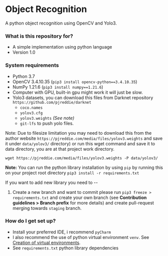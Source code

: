 # Object Recognition #

A python object recognition using OpenCV and Yolo3.


### What is this repository for? ###

* A simple implementation using python language
* Version 1.0

### System requirements ###
* Python 3.7
* OpenCV 3.4.10.35 (`pip3 install opencv-python==3.4.10.35`)
* NumPy 1.21.6 (`pip3 install numpy==1.21.6`)
* Computer with GPU, built-in gpu might work it will just be slow.
* Yolo3 datasets, you can download this files from Darknet repository `https://github.com/pjreddie/darknet`
	* `coco.names`
	* `yolov3.cfg`
	* `yolov3.weights` *(See note)*
	* `git-lfs` to push yolo files.

Note: Due to filesize limitation you may need to download this from the author website `https://pjreddie.com/media/files/yolov3.weights` and save it under `data/yolov3/` directory) or run this wget command and save it to data directory, you are at that project work directory.

`wget https://pjreddie.com/media/files/yolov3.weights -P data/yolov3/`

**Note:** You can run the python library installation by using `pip` by running this on your project root directory `pip3 install -r requirements.txt`

If you want to add new library you need to --
1. Create a new branch and want to commit please run `pip3 freeze > requirements.txt` and create your own branch (see **Contribution guidelines > Branch prefix** for more details) and create pull-request merging towards `staging` branch.


### How do I get set up? ###

* Install your preferred IDE, i recommend `pyCharm`
* I also recommend the use of python virtual environment `venv`. See [Creation of virtual environments](https://docs.python.org/3/library/venv.html).
* See `requirements.txt` python library dependencies
